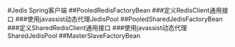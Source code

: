 #Jedis Spring客户端
##PooledRedisFactoryBean
###定义RedisClient通用接口
###使用javassist动态代理JedisPool
##PooledSharedJedisFactoryBean
###定义SharedRedisClient通用接口
###使用javassist动态代理SharedJedisPool
##MasterSlaveFactoryBean

